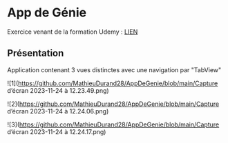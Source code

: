 # **App de Génie**

Exercice venant de la formation Udemy : [LIEN](https://www.udemy.com/share/1072m83@B61Ny7_78aw3W6h6OS_tdKG3vIkdA-mwPpUxfOmYaHodwd6DpXMAj5QC9Camo83YsQ==/)


## Présentation

Application contenant 3 vues distinctes avec une navigation par "TabView"

![1](https://github.com/MathieuDurand28/AppDeGenie/blob/main/Capture d’écran 2023-11-24 à 12.23.49.png)

![2](https://github.com/MathieuDurand28/AppDeGenie/blob/main/Capture d’écran 2023-11-24 à 12.24.06.png)

![3](https://github.com/MathieuDurand28/AppDeGenie/blob/main/Capture d’écran 2023-11-24 à 12.24.17.png)



